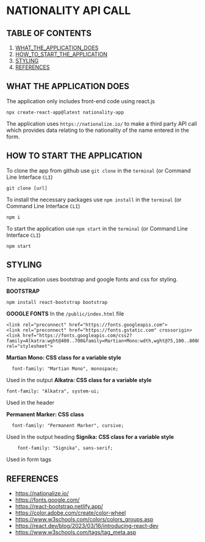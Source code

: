 # NATIONALITY API CALL

## TABLE OF CONTENTS
1. [WHAT_THE_APPLICATION_DOES](#what-the-application-does)
2. [HOW_TO_START_THE_APPLICATION](#how-to-start-the-application)
3. [STYLING](#styling)
4. [REFERENCES](#references)
 
## WHAT THE APPLICATION DOES

The application only includes front-end code using react.js
```
npx create-react-app@latest nationality-app
```
The application  uses `https://nationalize.io/` to make a third party API call which provides data relating to the nationality of the name entered in the form.

## HOW TO START THE APPLICATION

To clone the app from github use `git clone` in the `terminal` (or Command Line Interface `CLI`) 
```
git clone [url]
```
To install the necessary packages use `npm install` in the `terminal` (or Command Line Interface `CLI`) 
```
npm i
```
To start the application use `npm start` in the `terminal` (or Command Line Interface `CLI`) 
```
npm start 
```

## STYLING

The application uses bootstrap and google fonts and css for styling.

**BOOTSTRAP**
```
npm install react-bootstrap bootstrap
```
**GOOGLE FONTS**
In the `/public/index.html` file

```
<link rel="preconnect" href="https://fonts.googleapis.com">
<link rel="preconnect" href="https://fonts.gstatic.com" crossorigin>
<link href="https://fonts.googleapis.com/css2?family=Alkatra:wght@400..700&family=Martian+Mono:wdth,wght@75,100..800&family=Permanent+Marker&family=Signika:wght@300..700&display=swap" rel="stylesheet">

```
**Martian Mono: CSS class for a variable style**
```
  font-family: "Martian Mono", monospace;
```
Used in the output
**Alkatra: CSS class for a variable style**
```
font-family: "Alkatra", system-ui;
```
Used in the header

**Permanent Marker: CSS class**
```
  font-family: "Permanent Marker", cursive;
```
Used in the output heading
**Signika: CSS class for a variable style**

```
    font-family: "Signika", sans-serif;
```
Used in form tags
## REFERENCES

- https://nationalize.io/
- https://fonts.google.com/
- https://react-bootstrap.netlify.app/
- https://color.adobe.com/create/color-wheel
- https://www.w3schools.com/colors/colors_groups.asp
- https://react.dev/blog/2023/03/16/introducing-react-dev
- https://www.w3schools.com/tags/tag_meta.asp